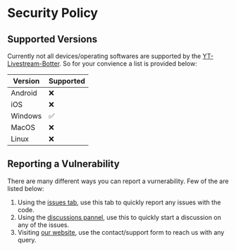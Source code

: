 # Security Policy

## Supported Versions

Currently not all devices/operating softwares are supported by the [YT-Livestream-Botter](https://github.com/psavarmattas/YT-Livestream-Botter). So for your convience a list is provided below:

| Version | Supported          |
| ------- | ------------------ |
| Android | :x:                |
| iOS     | :x:                |
| Windows | :white_check_mark: |
| MacOS   | :x:                |
| Linux   | :x:                |

## Reporting a Vulnerability

There are many different ways you can report a vurnerability. Few of the are listed below:

1. Using the [issues tab](https://github.com/psavarmattas/YT-Livestream-Botter/issues), use this tab to quickly report any issues with the code.
2. Using the [discussions pannel](https://github.com/psavarmattas/YT-Livestream-Botter/discussions), use this to quickly start a discussion on any of the issues.
3. Visiting [our website](https://psmforums.wordpress.com/support/), use the contact/support form to reach us with any query.
